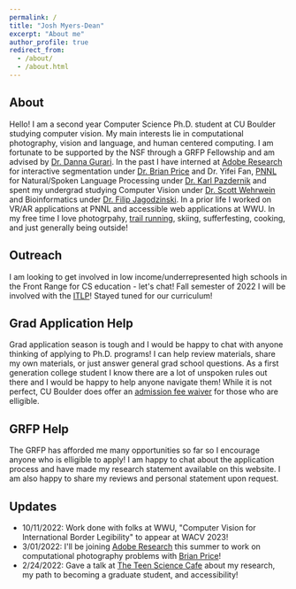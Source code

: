 ```yaml
---
permalink: /
title: "Josh Myers-Dean"
excerpt: "About me"
author_profile: true
redirect_from: 
  - /about/
  - /about.html
---
```

## About
Hello! I am a second year Computer Science Ph.D. student at CU Boulder studying computer vision. My main interests lie in computational photography, vision and language, and human centered computing. I am fortunate to be supported by the NSF through a GRFP Fellowship and am advised by [Dr. Danna Gurari](https://home.cs.colorado.edu/~DrG/AboutMe.html). In the past I have interned at [Adobe Research](https://research.adobe.com/) for interactive segmentation under [Dr. Brian Price](https://www.brianpricephd.com/) and Dr. Yifei Fan, [PNNL](https://www.pnnl.gov/) for Natural/Spoken Language Processing under [Dr. Karl Pazdernik](https://www.linkedin.com/in/karl-pazdernik-1283b392/) and spent my undergrad studying Computer Vision under [Dr. Scott Wehrwein](https://facultyweb.cs.wwu.edu/~wehrwes/) and Bioinformatics under [Dr. Filip Jagodzinski](https://facultyweb.cs.wwu.edu/~jagodzf/). In a prior life I worked on VR/AR applications at PNNL and accessible web applications at WWU. In my free time I love photogrpahy, [trail running](https://ultrasignup.com/results_participant.aspx?fname=Josh&lname=Myers-Dean), skiing, sufferfesting, cooking, and just generally being outside!


## Outreach
I am looking to get involved in low income/underrepresented high schools in the Front Range for CS education - let's chat! Fall semester of 2022 I will be involved with the [ITLP](https://itll.colorado.edu/)! Stayed tuned for our curriculum! 

## Grad Application Help
Grad application season is tough and I would be happy to chat with anyone thinking of applying to Ph.D. programs! I can help review materials, share my own materials, or just answer general grad school questions. As a first generation college student I know there are a lot of unspoken rules out there and I would be happy to help anyone navigate them! While it is not perfect, CU Boulder does offer an [admission fee waiver](https://www.colorado.edu/engineering/admissions/graduate-students/graduate-application-fee-waiver) for those who are elligible.

## GRFP Help
The GRFP has afforded me many opportunities so far so I encourage anyone who is elligible to apply! I am happy to chat about the application process and have made my research statement available on this website. I am also happy to share my reviews and personal statement upon request.

## Updates
- 10/11/2022: Work done with folks at WWU, "Computer Vision for International Border Legibility" to appear at WACV 2023!
- 3/01/2022: I'll be joining [Adobe Research](https://research.adobe.com/) this summer to work on computational photography problems with [Brian Price](https://www.brianpricephd.com/)!
- 2/24/2022: Gave a talk at [The Teen Science Cafe](https://teensciencecafe.org/cafes/science-discovery-teen-cafe/) about my research, my path to becoming a graduate student, and accessibility! 
